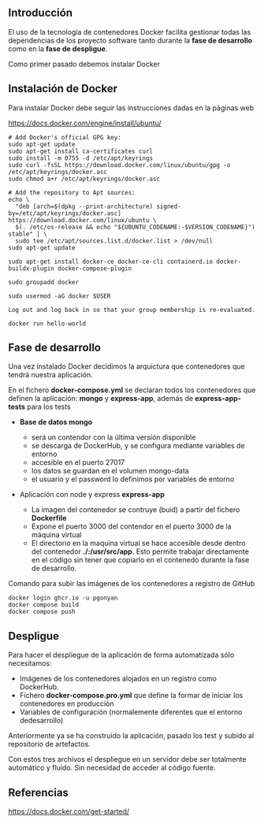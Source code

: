 
## Introducción

El uso de la tecnología de contenedores Docker facilita gestionar todas las dependencias de  los proyecto software tanto durante la **fase de desarrollo** como en la **fase de despligue**.

Como primer pasado debemos instalar Docker 

## Instalación de Docker

Para instalar Docker debe seguir las instrucciones dadas en la páginas web

https://docs.docker.com/engine/install/ubuntu/


```
# Add Docker's official GPG key:
sudo apt-get update
sudo apt-get install ca-certificates curl
sudo install -m 0755 -d /etc/apt/keyrings
sudo curl -fsSL https://download.docker.com/linux/ubuntu/gpg -o /etc/apt/keyrings/docker.asc
sudo chmod a+r /etc/apt/keyrings/docker.asc

# Add the repository to Apt sources:
echo \
  "deb [arch=$(dpkg --print-architecture) signed-by=/etc/apt/keyrings/docker.asc] https://download.docker.com/linux/ubuntu \
  $(. /etc/os-release && echo "${UBUNTU_CODENAME:-$VERSION_CODENAME}") stable" | \
  sudo tee /etc/apt/sources.list.d/docker.list > /dev/null
sudo apt-get update

sudo apt-get install docker-ce docker-ce-cli containerd.io docker-buildx-plugin docker-compose-plugin

sudo groupadd docker

sudo usermod -aG docker $USER

Log out and log back in so that your group membership is re-evaluated.

docker run hello-world

```

## Fase de desarrollo 

Una vez instalado Docker decidimos la arquictura que contenedores que tendrá nuestra aplicación.

En el fichero **docker-compose.yml** se declaran todos los contenedores que definen la aplicación: **mongo** y **express-app**, además de **express-app-tests** para los tests

* **Base de datos mongo**
    * será un contendor con la última versión disponible
    * se descarga de DockerHub, y se configura mediante variables de entorno
    * accesible en el puerto 27017
    * los datos se guardan en el volumen mongo-data
    * el usuario y el password lo definimos por variables de entorno

* Aplicación con node y express **express-app**
    * La imagen del contenedor se contruye (buid) a partir del fichero **Dockerfile**
    * Expone el puerto 3000 del contendor en el puerto 3000 de la máquina virtual
    * El directorio en la maquina virtual se hace accesible desde dentro del contenedor **./:/usr/src/app**. Esto permite trabajar directamente en el código sin tener que copiarlo en el contenedo durante la fase de desarrollo.


Comando para subir las imágenes de los contenedores a registro de GitHub

````
docker login ghcr.io -u pgonyan
docker compose build
docker compose push
````

## Despligue

Para hacer el despliegue de la aplicación de forma automatizada sólo necesitamos: 

- Imágenes de los contenedores alojados en un registro como DockerHub.
- Fichero **docker-compose.pro.yml** que define la formar de iniciar los contenedores en producción
- Variables de configuración (normalemente diferentes que el entorno dedesarrollo)

Anteriormente ya se ha construido la aplicación, pasado los test y subido al repositorio de artefactos.

Con estos tres archivos el despliegue en un servidor debe ser totalmente automático y fluido. Sin necesidad de acceder al código fuente.



## Referencias

https://docs.docker.com/get-started/